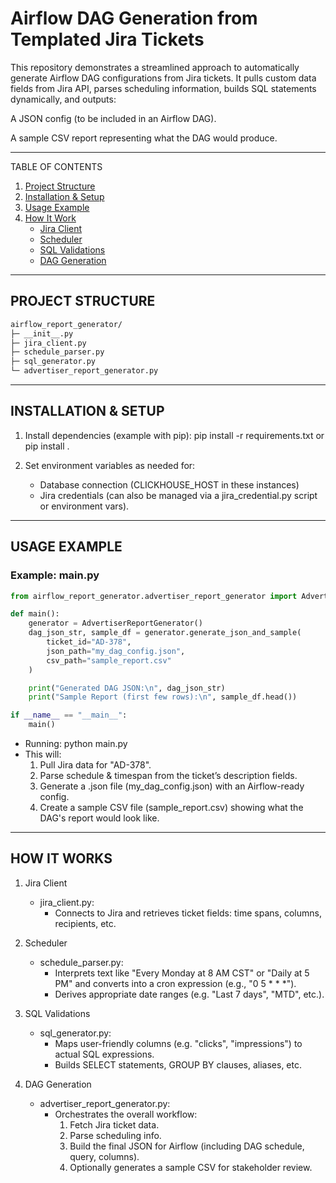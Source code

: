 # Airflow DAG Generation from Templated Jira Tickets

This repository demonstrates a streamlined approach to automatically generate Airflow DAG configurations from Jira tickets. It pulls custom data fields from Jira API, parses scheduling information, builds SQL statements dynamically, and outputs:

A JSON config (to be included in an Airflow DAG).

A sample CSV report representing what the DAG would produce.

--------------------------------------------------------------------------------
TABLE OF CONTENTS
1. [Project Structure](#project-structure) 
2. [Installation & Setup](#installation--setup) 
3. [Usage Example](#usage-example)
4. [How It Work](#how-it-works)
   - [Jira Client](#1-jira-client)
   - [Scheduler](#2-scheduler)
   - [SQL Validations](#3-sql-validations)
   - [DAG Generation](#4-dag-generation)

--------------------------------------------------------------------------------
## PROJECT STRUCTURE
```bash
airflow_report_generator/
├─ __init__.py
├─ jira_client.py        
├─ schedule_parser.py    
├─ sql_generator.py      
└─ advertiser_report_generator.py
```

--------------------------------------------------------------------------------
## INSTALLATION & SETUP
1) Install dependencies (example with pip):
   pip install -r requirements.txt
   or 
   pip install .

2) Set environment variables as needed for:
   - Database connection (CLICKHOUSE_HOST in these instances)
   - Jira credentials (can also be managed via a jira_credential.py script or environment vars).

--------------------------------------------------------------------------------
## USAGE EXAMPLE

### Example: main.py
```python
from airflow_report_generator.advertiser_report_generator import AdvertiserReportGenerator

def main():
    generator = AdvertiserReportGenerator()
    dag_json_str, sample_df = generator.generate_json_and_sample(
        ticket_id="AD-378",
        json_path="my_dag_config.json",
        csv_path="sample_report.csv"
    )

    print("Generated DAG JSON:\n", dag_json_str)
    print("Sample Report (first few rows):\n", sample_df.head())

if __name__ == "__main__":
    main()
```
- Running:
  python main.py
- This will:
  1) Pull Jira data for "AD-378".
  2) Parse schedule & timespan from the ticket’s description fields.
  3) Generate a .json file (my_dag_config.json) with an Airflow-ready config.
  4) Create a sample CSV file (sample_report.csv) showing what the DAG's report would look like.


--------------------------------------------------------------------------------
## HOW IT WORKS

1. Jira Client
   - jira_client.py: 
      - Connects to Jira and retrieves ticket fields: time spans, columns, recipients, etc.

2. Scheduler
   - schedule_parser.py:
      - Interprets text like "Every Monday at 8 AM CST" or "Daily at 5 PM" 
       and converts into a cron expression (e.g., "0 5 * * *").
      - Derives appropriate date ranges (e.g. "Last 7 days", "MTD", etc.).

3. SQL Validations
   - sql_generator.py:
      - Maps user-friendly columns (e.g. "clicks", "impressions") to actual SQL expressions.
      - Builds SELECT statements, GROUP BY clauses, aliases, etc.

4. DAG Generation
   - advertiser_report_generator.py:
      - Orchestrates the overall workflow:
          1) Fetch Jira ticket data.
          2) Parse scheduling info.
          3) Build the final JSON for Airflow (including DAG schedule, query, columns).
          4) Optionally generates a sample CSV for stakeholder review.


